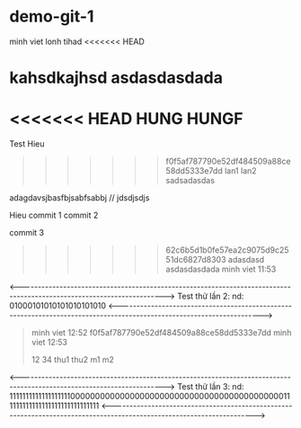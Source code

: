 # demo-git-1
minh viet lonh tihad
<<<<<<< HEAD

kahsdkajhsd
asdasdasdada
=======
<<<<<<< HEAD
HUNG HUNGF
=======

Test
Hieu
>>>>>>> f0f5af787790e52df484509a88ce58dd5333e7dd
>lan1
>lan2
sadsadasdas

adagdavsjbasfbjsabfsabbj
// jdsdjsdjs

Hieu commit 1
commit 2

commit 3

>>>>>>> 62c6b5d1b0fe57ea2c9075d9c2551dc6827d8303
adasdasd
>asdasdasdada minh viet 11:53

<---------------------------------------------------------------------------------------------------------------------->
Test thử lần 2:
nd: 01000101010101010101010
<---------------------------------------------------------------------------------------------------------------------->
>minh viet 12:52 f0f5af787790e52df484509a88ce58dd5333e7dd
>minh viet 12:53
>
>12
>34
>thu1
>thu2
>m1
>m2
>
<---------------------------------------------------------------------------------------------------------------------->
Test thử lần 3:
nd: 11111111111111111110000000000000000000000000000000000000000000111111111111111111111111111111
<---------------------------------------------------------------------------------------------------------------------->
